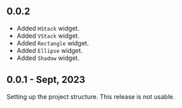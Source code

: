 ## 0.0.2

- Added `HStack` widget.
- Added `VStack` widget.
- Added `Rectangle` widget.
- Added `Ellipse` widget.
- Added `Shadow` widget.

## 0.0.1 - Sept, 2023
Setting up the project structure. This release is not usable.
